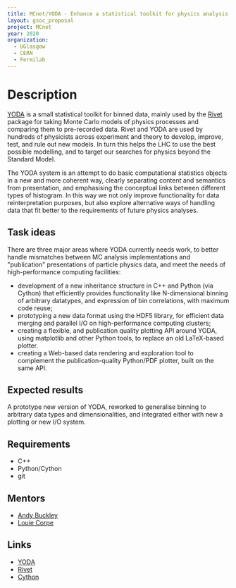 ```yaml
---
title: MCnet/YODA - Enhance a statistical toolkit for physics analysis interpretation
layout: gsoc_proposal
project: MCnet
year: 2020
organization:
  - UGlasgow
  - CERN
  - Fermilab
---
```


# Description

[YODA](https://yoda.hepforge.org) is a small statistical toolkit for binned data, mainly used by the [Rivet](https://rivet.hepforge.org) package for taking Monte Carlo models of physics processes and comparing them to pre-recorded data. Rivet and YODA are used by hundreds of physicists across experiment and theory to develop, improve, test, and rule out new models. In turn this helps the LHC to use the best possible modelling, and to target our searches for physics beyond the Standard Model.

The YODA system is an attempt to do basic computational statistics objects in a new and more coherent way, clearly separating content and semantics from presentation, and emphasising the conceptual links between different types of histogram. In this way we not only improve functionality for data reinterpretation purposes, but also explore alternative ways of handling data that fit better to the requirements of future physics analyses.

## Task ideas

There are three major areas where YODA currently needs work, to better handle mismatches between MC analysis implementations and "publication" presentations of particle physics data, and meet the needs of high-performance computing facilities:

 * development of a new inheritance structure in C++ and Python (via Cython) that efficiently provides functionality like N-dimensional binning of arbitrary datatypes, and expression of bin correlations, with maximum code reuse;
 * prototyping a new data format using the HDF5 library, for efficient data merging and parallel I/O on high-performance computing clusters;
 * creating a flexible, and publication quality plotting API around YODA, using matplotlib and other Python tools, to replace an old LaTeX-based plotter.
 * creating a Web-based data rendering and exploration tool to complement the publication-quality Python/PDF plotter, built on the same API.

## Expected results

A prototype new version of YODA, reworked to generalise binning to arbitrary data types and dimensionalities, and integrated either with new a plotting or new I/O system.

## Requirements

 * C++
 * Python/Cython
 * git

## Mentors

 * [Andy Buckley](mailto:andy.buckley@cern.ch)
 * [Louie Corpe](mailto:louie.corpe@cern.ch)

## Links

 * [YODA](https://yoda.hepforge.org)
 * [Rivet](https://rivet.hepforge.org)
 * [Cython](https://cython.org/)
